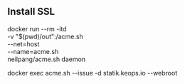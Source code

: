 ## Install SSL

docker run --rm  -itd  \
  -v "$(pwd)/out":/acme.sh  \
  --net=host \
  --name=acme.sh \
  neilpang/acme.sh daemon

docker  exec  acme.sh --issue -d statik.keops.io --webroot
